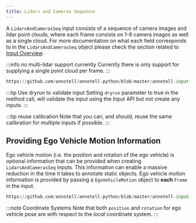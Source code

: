 ```yaml
---
title: Lidars and Cameras Sequence
---
```


A `LidarsAndCamerasSeq` input consists of a sequence of camera images and lidar point clouds, where each frame consists on 1-8 camera images as well as a single cloud. For more documentation on what each field corresponds to in the `LidarsAndCamerasSeq` object please check the section related to [Input Overview](/docs/input-api/overview).

:::info no multi-lidar support currently
Currently there is only support for supplying a single point cloud per frame.
:::

```python reference
https://github.com/annotell/annotell-python/blob/master/annotell-input-api/examples/lidars_and_cameras_seq.py
```
:::tip Use dryrun to validate input
Setting `dryrun` parameter to true in the method call, will validate the input using the Input API but not create any inputs.
:::

:::tip reuse calibration
Note that you can, and should, reuse the same calibration for multiple inputs if possible.
:::


## Providing Ego Vehicle Motion Information
Ego vehicle motion (i.e. the position and rotation of the ego vehicle) is optional information that can be provided when creating `LidarsAndCamerasSeq` inputs. This information can enable a massive reduction in the time it takes to annotate static objects. Ego vehicle motion information is provided by passing a `EgoVehicleMotion` object to **each** `Frame` in the input.


```python reference
https://github.com/annotell/annotell-python/blob/master/annotell-input-api/examples/lidars_and_cameras_seq_full.py
```

:::note Coordinate Systems
Note that both `position` and `rotation` for ego vehicle pose are with respect to the *local* coordinate system.
:::
